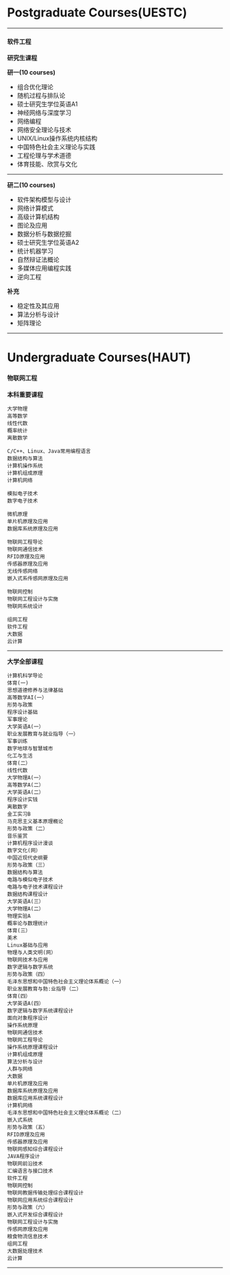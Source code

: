 # Postgraduate  Courses(UESTC)

---
#### **软件工程**
**研究生课程**

**研一(10 courses)**
* 组合优化理论
* 随机过程与排队论
* 硕士研究生学位英语A1
* 神经网络与深度学习
* 网络编程
* 网络安全理论与技术
* UNIX/Linux操作系统内核结构
* 中国特色社会主义理论与实践
* 工程伦理与学术道德
* 体育技能、欣赏与文化

---
**研二(10 courses)**
* 软件架构模型与设计
* 网络计算模式
* 高级计算机结构
* 图论及应用
* 数据分析与数据挖掘
* 硕士研究生学位英语A2
* 统计机器学习
* 自然辩证法概论
* 多媒体应用编程实践
* 逆向工程

**补充**
* 稳定性及其应用
* 算法分析与设计
* 矩阵理论


---
# Undergraduate Courses(HAUT)

#### **物联网工程**

**本科重要课程**

    大学物理
    高等数学
    线性代数
    概率统计
    离散数学

    C/C++、Linux、Java常用编程语言
    数据结构与算法
    计算机操作系统
    计算机组成原理
    计算机网络

    模拟电子技术
    数字电子技术
    
    微机原理
    单片机原理及应用
    数据库系统原理及应用
    
    物联网工程导论
    物联网通信技术
    RFID原理及应用
    传感器原理及应用
    无线传感网络
    嵌入式系传感网原理及应用
    
    物联网控制
    物联网工程设计与实施
    物联网系统设计
    
    组网工程
    软件工程
    大数据
    云计算

---
**大学全部课程**

    计算机科学导论
    体育(一)
    思想道德修养与法律基础
    高等数学AI(一）
    形势与政策
    程序设计基础
    军事理论
    大学英语A(一）
    职业发展教育与就业指导（一）
    军事训练
    数字地球与智慧城市
    化工与生活
    体育(二）
    线性代数
    大学物理A(一）
    高等数学A(二）
    大学英语A(二）
    程序设计实钱
    离散数字
    金工实习B
    马克思主义基本原理槪论
    形势与政策（二）
    音乐鉴赏
    计算机程序设计漫谈
    数字文化(网）
    中国近现代史纲要
    形势与政策（三）
    数据结构与算法
    电路与模似电子技术
    电路与电子技术课程设计
    数据结构课程设计
    大学英语A(三）
    大学物理A(二）
    物理实验A
    概率论与数理统计
    体育(三）
    美术
    Linux基础与应用
    物理与人类文明(网）
    物联网技术与应用
    数字逻辑与数字系统
    形势与政策（四）
    毛泽东思想和中国特色社会主义理论体系概论（一）
    职业发展教育与勃:业指导（二）
    体育(四）
    大学英语A(四）
    数字逻辑与数字系统课程设计
    面向对象程序设计
    操作系统原理
    物联网通信技术
    物联网工程导论
    操作系统原理课程设计
    计算机组成原理
    算法分析与设计
    人群与网络
    大数据
    单片机原理及应用
    数据库系统原理及应用
    数据库应用系统课程设计
    计算机网络
    毛泽东思想和中国特色社会主义理论体系概论（二）
    嵌入式系统
    形势与政策（五）
    RFID原理及应用
    传感器原理及应用
    物联网感知综合课程设计
    JAVA程序设计
    物联网前沿技术
    汇编语言与接口技术
    软件工程
    物联网控制
    物联网教据传输处理综合课程设计
    物联网应用系统综合课程设计
    形势与政策（六）
    嵌入式开发综合课程设计
    物联网工程设计与实施
    传感网原理及应用
    粮食物流信息技术
    组网工程
    大数据处理技术
    云计算
    
---

